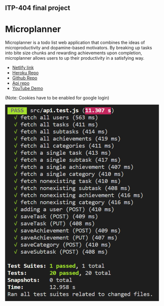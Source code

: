 ## ITP-404 final project

# Microplanner

Microplanner is a todo list web application that combines the ideas of microproductivity and dopamine-based motivators. By breaking up tasks into bite size chunks and rewarding achievements upon completion, microplanner allows users to up their productivity in a satisfying way.

- [Netlify link](https://elastic-poincare-f4a4a3.netlify.app/)
- [Heroku Repo](https://itp-404-final-project.herokuapp.com/)
- [Github Repo](https://github.com/albertyanzz/itp-404-final-project)
- [Api repo](https://github.com/albertyanzz/itp-404-final-api-repo)
- [YouTube Demo](https://www.youtube.com/watch?v=cq4VGCYfi1E&feature=youtu.be)

(Note: Cookies have to be enabled for google login)

![Api test results](/assets/testing-screenshot.png)